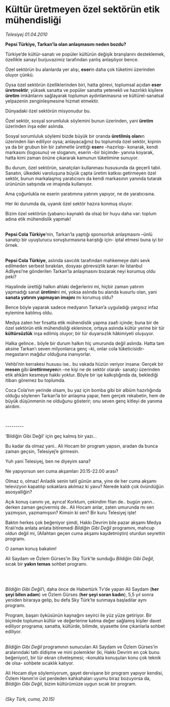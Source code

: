 # Kültür üretmeyen özel sektörün etik mühendisliği

*Telesiyej 01.04.2010*

<div class="yazi"><p><b>Pepsi Türkiye, Tarkan’la olan anlaşmasını neden bozdu?</b></p>
<p>Türkiye’de kültür-sanatı ve popüler kültürün değişik branşlarını desteklemek, özellikle sanayi burjuvazimiz tarafından yanlış anlaşılıyor bence.</p>
<p>Özel sektörün bu alanlarda yer alışı, <b>eser</b>in daha çok tüketimi üzerinden oluyor çünkü.</p>
<p>Oysa özel sektörün özelliklerinden biri, hatta görevi, toplumsal açıdan <b>eser üretmektir</b>; yüksek sanatta ve popüler sanatta yetenekli ve hazırlıklı kişilere<b> üretim</b> imkânlarını sağlayarak toplumun aydınlanmasına ve kültürel-sanatsal yelpazenin zenginleşmesine hizmet etmektir.</p>
<p>Dünyadaki özel sektörün misyonudur bu.</p>
<p>Özel sektör, sosyal sorumluluk söylemini bunun üzerinden, yani <b>üretim</b> üzerinden inşa eder aslında. </p>
<p>Sosyal sorumluluk söylemi bizde büyük bir oranda <b>üretilmiş olan</b>ın üzerinden ilan ediliyor oysa; anlayacağınız bu toplumda özel sektör, kişinin ya da bir grubun bin bir zahmetle ürettiği <b>eser</b>e –hazırlop- konarak, kendi markasını (logosunu) ve sloganını, eserin –bir biçimde- yanına koyarak, hatta kimi zaman önüne çıkararak kamunun tüketimine sunuyor.</p>
<p>Bu durum, özel sektörün, sanatçıları kullanması hususunda da geçerli tabii. Sanatın, ülkedeki varoluşuna büyük çapta üretim katkısı getirmeyen özel sektör, bunun markalaşmış yaratıcısını da kendi markasının yanında tutarak ürününün satışında ve imajında kullanıyor.</p>
<p>Ama çoğunlukla ne eserin yaratımına yatırım yapıyor, ne de yaratıcısına.</p>
<p>Her iki durumda da, uyanık özel sektör hazıra konmuş oluyor.</p>
<p>Bizim özel sektörün (yabancı kaynaklı da olsa) bir huyu daha var: toplum adına etik mühendislik yapmak!</p>
<p><b><br/>Pepsi Cola Türkiye</b>’nin, Tarkan’la yaptığı sponsorluk anlaşmasını –ünlü sanatçı bir uyuşturucu soruşturmasına karıştığı için- iptal etmesi buna iyi bir örnek. </p>
<p><b><br/>Pepsi Cola Türkiye</b>, aslında savcılık tarafından mahkemeye dahi sevk edilmeden serbest bırakılan, dosyası görevsizlik kararı ile İstanbul Adliyesi’ne gönderilen Tarkan’la anlaşmasını bozarak neyi korumuş oldu peki? </p>
<p>Hayalinde ürettiği halkın ahlaki değerlerini mi, hiçbir zaman yatırım yapmadığı sanat <b>üretimi</b>ni mi, yoksa aslında bu alanda kusurlu olan, yani <b>sanata yatırım yapmayan imajını</b> mı korumuş oldu? </p>
<p>Bence böyle yaparak sadece medyanın Tarkan’a uyguladığı yargısız infaz eylemine katılmış oldu.</p>
<p>Medya zaten her fırsatta etik mühendislik yapma zaafı içinde; buna bir de özel sektörün etik mühendisliği eklenince, ortaya aslında kültür yerine bir tür <b>kültürsüzlük</b> inşa edilmiş oluyor; bir tür duyarsızlık hâkimiyeti oluşuyor.</p>
<p>Halka gelince.. böyle bir durum halkın hiç umurunda değil aslında. Hatta tam aksine Tarkan’ı seven milyonlarca genç –ki, onlar cola tüketicisidir- megastarın mağdur olduğuna inanıyorlar.</p>
<p>Vehbi’nin kerrakesi hususu ise.. bu vakada hüzün veriyor insana: Gerçek bir<b> mesen </b>gibi<b> ürettirmeyen</b>in –ne kişi ne de sektör olarak- sanatçı üzerinden etik ahkâm kesmeye hakkı yoktur. Böyle bir işe kalkıştığında da, beklediği itibarı göremez bu toplumda.</p>
<p>Coca Cola’nın yerinde olsam, bu yaz için bomba gibi bir albüm hazırlığında olduğu söylenen Tarkan’la bir anlaşma yapar, hem gerçek rekabetin, hem de büyük düşünmenin ne olduğunu gösterir; onu seven genç kitleyi de yanıma alırdım.</p>
<p><b> </b></p>
<p>---------</p>
<p>‘Bildiğin Gibi Değil’ için geç kalmış bir yazı...</p>
<p>Bu kadar da olmaz yani.. Ali Hocam bir program yapsın, aradan da bunca zaman geçsin, Telesiyej’e girmesin.</p>
<p>Yuh yani Telesiyej, ben ne diyeyim sana? </p>
<p>Ne yapıyorsun sen cuma akşamları 20.15-22.00 arası?</p>
<p>Olmaz o, olmaz! Anladık senin tatil günün ama, yine de her cuma akşamı televizyon kapatılıp sokaklara akılmaz ki yavu? Nerede kaldı çok övündüğün asosyalliğin? </p>
<p>Açık konuş canımı ye, ayrıca! Korktum, çekindim filan de.. bugün yarın.. derken zaman geçivermiş de.. Ali Hocam anlar, zaten umurunda mı sen yazmışsın, yazmamışsın? Kimsin ki sen? Bir kuru Telesiyej işte! </p>
<p>Baktın herkes çok beğeniyor şimdi, Hakkı Devrim bile pazar akşamı Medya Kralı’nda anlata anlata bitiremedi <i>Bildiğin Gibi Değil</i> programını, mahcup oldun değil mi, (Allahtan geçen cuma akşamı kaydetmiştin) oturdun seyrettin programı. </p>
<p>O zaman konuş bakalım!</p>
<p>Ali Saydam ve Özlem Gürses’in Sky Türk’te sunduğu <i>Bildiğin Gibi Değil</i>, sıcak bir <b>yakın temas</b> sohbet programı. </p>
<p><i></i> </p>
<p><i><br/>Bildiğin Gibi Değil</i>’i, daha önce de Habertürk Tv’de yapan Ali Saydam (<b>her şeyi bilen adam</b>) ve Özlem Gürses (<b>her şeyi soran kadın</b>), 5,5 yıl sonra yeniden biraraya gelip, bu defa Sky Türk’te sunmaya başladılar aynı programı.</p>
<p>Program, başarı öyküsünün kaynağını seyirci ile yüz yüze getiriyor. Bir biçimde toplumun kültür ve değerlerine katma değer sağlamış kişiler davet ediliyor programa; sanatta, kültürde, bilimde, siyasette öne çıkanlarla sohbet ediliyor.</p>
<p><i><br/>Bildiğin Gibi Değil</i> programının sunucuları Ali Saydam ve Özlem Gürses’in aralarındaki tatlı didişme ve mini polemikler (ki, Hakkı Devrim en çok bunu beğeniyor), bir tür ekran cilveleşmesi; –konukla konuşulan konu çok teknik de olsa- sohbete sıcaklık katıyor.</p>
<p>Ali Hocam diye söylemiyorum, gayet dervişane bir program yapıyor kendisi, Özlem Hanım’ın üst perdeden kahkahaları uyumu biraz bozuyorsa da, <i>Bildiğin Gibi Değil</i>, bizim kültürümüze uygun sıcak bir program.</p>
<p><i><br/>(Sky Türk, cuma, 20.15)</i></p></div>
